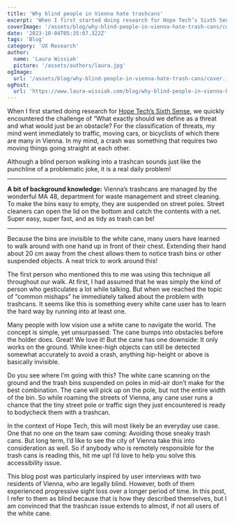 ```yaml
---
title: 'Why blind people in Vienna hate trashcans'
excerpt: 'When I first started doing research for Hope Tech’s Sixth Sense, we quickly encountered the challenge of “What exactly should we define as a threat and what would just be an obstacle? For the classification of threats, my mind went immediately to traffic, moving cars,...'
coverImage: '/assets/blog/why-blind-people-in-vienna-hate-trash-cans/cover.png'
date: '2023-10-04T05:35:07.322Z'
tags: 'Blog'
category: 'UX Research'
author:
  name: 'Laura Wissiak'
  picture: '/assets/authors/laura.jpg'
ogImage:
  url: '/assets/blog/why-blind-people-in-vienna-hate-trash-cans/cover.jpg'
ogPost:
  url: 'https://www.laura-wissiak.com/blog/why-blind-people-in-vienna-hate-trash-cans'
---
```


When I first started doing research for [Hope Tech’s Sixth Sense](https://www.hopetech.vision/), we quickly encountered the challenge of “What exactly should we define as a threat and what would just be an obstacle? For the classification of threats, my mind went immediately to traffic, moving cars, or bicyclists of which there are many in Vienna. In my mind, a crash was something that requires two moving things going straight at each other.

Although a blind person walking into a trashcan sounds just like the punchline of a problematic joke, it is a real daily problem!

---

**A bit of background knowledge:**
Vienna’s trashcans are managed by the wonderful MA 48, department for waste management and street cleaning. To make the bins easy to empty, they are suspended on street poles. Street cleaners can open the lid on the bottom and catch the contents with a net. Super easy, super fast, and as tidy as trash can be!

---

Because the bins are invisible to the white cane, many users have learned to walk around with one hand up in front of their chest. Extending their hand about 20 cm away from the chest allows them to notice trash bins or other suspended objects. A neat trick to work around this!

The first person who mentioned this to me was using this technique all throughout our walk. At first, I had assumed that he was simply the kind of person who gesticulates a lot while talking. But when we reached the topic of “common mishaps” he immediately talked about the problem with trashcans. It seems like this is something every white cane user has to learn the hard way by running into at least one.

Many people with low vision use a white cane to navigate the world. The concept is simple, yet unsurpassed: The cane bumps into obstacles before the holder does. Great! We love it! But the cane has one downside: It only works on the ground. While knee-high objects can still be detected somewhat accurately to avoid a crash, anything hip-height or above is basically invisible.

Do you see where I’m going with this? The white cane scanning on the ground and the trash bins suspended on poles in mid-air don’t make for the best combination. The cane will pick up on the pole, but not the entire width of the bin. So while roaming the streets of Vienna, any cane user runs a chance that the tiny street pole or traffic sign they just encountered is ready to bodycheck them with a trashcan.

In the context of Hope Tech, this will most likely be an everyday use case. One that no one on the team saw coming: Avoiding those sneaky trash cans. But long term, I’d like to see the city of Vienna take this into consideration as well. So if anybody who is remotely responsible for the trash cans is reading this, hit me up! I’d love to help you solve this accessibility issue.

This blog post was particularly inspired by user interviews with two residents of Vienna, who are legally blind. However, both of them experienced progressive sight loss over a longer period of time. In this post, I refer to them as blind because that is how they described themselves, but I am convinced that the trashcan issue extends to almost, if not all users of the white cane.
